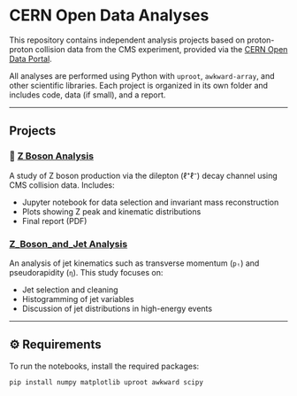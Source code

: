 # CERN Open Data Analyses

This repository contains independent analysis projects based on proton-proton collision data from the CMS experiment, provided via the [CERN Open Data Portal](https://opendata.cern.ch/).

All analyses are performed using Python with `uproot`, `awkward-array`, and other scientific libraries. Each project is organized in its own folder and includes code, data (if small), and a report.

---

## Projects

### 🔬 [Z Boson Analysis](./Z-boson/)
A study of Z boson production via the dilepton (ℓ⁺ℓ⁻) decay channel using CMS collision data. Includes:

- Jupyter notebook for data selection and invariant mass reconstruction
- Plots showing Z peak and kinematic distributions
- Final report (PDF)

###  [Z_Boson_and_Jet Analysis](./Jet-analysis/)
An analysis of jet kinematics such as transverse momentum (`pₜ`) and pseudorapidity (`η`). This study focuses on:

- Jet selection and cleaning
- Histogramming of jet variables
- Discussion of jet distributions in high-energy events

---

## ⚙️ Requirements

To run the notebooks, install the required packages:

```bash
pip install numpy matplotlib uproot awkward scipy
